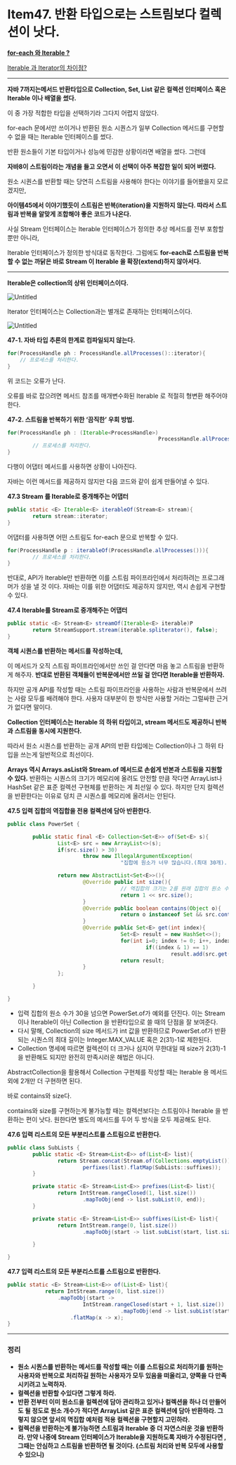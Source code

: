 # Item47. 반환 타입으로는 스트림보다 컬렉션이 낫다.

[**for-each 와 Iterable ?**](https://soyeondev.tistory.com/60)

[Iterable 과 Iterator의 차이점?](https://devlog-wjdrbs96.tistory.com/84)

---

**자바 7까지는메서드 반환타입으로 Collection, Set, List 같은 컬렉션 인터페이스 혹은 Iterable 이나 배열을 썼다.**

이 중 가장 적합한 타입을 선택하기라 그다지 어렵지 않았다. 

for-each 문에서만 쓰이거나 반환된 원소 시퀀스가 일부 Collection 메서드를 구현할 수 없을 때는 Iterable 인터페이스를 썼다. 

반환 원소들이 기본 타입이거나 성능에 민감한 상황이라면 배열을 썼다. 그런데 

**자바8이 스트림이라는 개념을 들고 오면서 이 선택이 아주 복잡한 일이 되어 버렸다.** 

원소 시퀀스를 반환할 때는 당연히 스트림을 사용해야 한다는 이야기를 들어봤을지 모르겠지만, 

**아이템45에서 이야기했듯이 스트림은 반복(iteration)을 지원하지 않는다. 따라서 스트림과 반복을 알맞게 조합해야 좋은 코드가 나온다.** 

사실 Stream 인터페이스는 Iterable 인터페이스가 정의한 추상 메서드를 전부 포함할 뿐만 아니라, 

Iterable 인터페이스가 정의한 방식대로 동작한다. 그럼에도 **for-each로 스트림을 반복할 수 없는 까닭은 바로 Stream 이 Iterable 을 확장(extend)하지 않아서다.** 

---

**Iterable은 collection의 상위 인터페이스이다.**

![Untitled](https://s3-us-west-2.amazonaws.com/secure.notion-static.com/7aa03975-d9f7-4999-883c-7305b9bc93c3/Untitled.png)

Iterator 인터페이스는 Collection과는 별개로 존재하는 인터페이스이다. 

![Untitled](https://s3-us-west-2.amazonaws.com/secure.notion-static.com/b2e77d3c-466f-4305-af9e-3936bcbe67da/Untitled.png)

**47-1. 자바 타입 추론의 한계로 컴파일되지 않는다.**  

```java
for(ProcessHandle ph : ProcessHandle.allProcesses()::iterator){
	// 프로세스를 처리한다. 
}
```

위 코드는 오류가 난다. 

오류를 바로 잡으려면 메서드 참조를 매개변수화된 Iterable 로 적절히 형변환 해주어야 한다. 

**47-2. 스트림을 반복하기 위한 ‘끔직한’ 우회 방법.**

```java
for(ProcessHandle ph : (Iterable<ProcessHandle>)
												ProcessHandle.allProcesses()::iterator){
		// 프로세스를 처리한다.
}
```

다행이 어댑터 메서드를 사용하면 상황이 나아진다. 

자바는 이런 메서드를 제공하지 않지만 다음 코드와 같이 쉽게 만들어낼 수 있다. 

**47.3 Stream<E> 를 Iterable<E>로 중개해주는 어댑터**

```java
public static <E> Iterable<E> iterableOf(Stream<E> stream){
		return stream::iterator;
}
```

어댑터를 사용하면 어떤 스트림도 for-each 문으로 반복할 수 있다. 

```java
for(ProcessHandle p : iterableOf(ProcessHandle.allProcesses())){
		// 프로세스를 처리한다.
}
```

반대로, API가 Iterable만 반환하면 이를 스트림 파이프라인에서 처리하려는 프로그래머가 성을 낼 것 이다. 자바는 이를 위한 어댑터도 제공하지 않지만, 역시 손쉽게 구현할 수 있다. 

**47.4 Iterable<E>를 Stream<E>로 중개해주는 어댑터**

```java
public static <E> Stream<E> streamOf(Iterable<E> iterable)P
		return StreamSupport.stream(iterable.spliterator(), false);
}
```

**객체 시퀀스를 반환하는 메서드를 작성하는데,** 

이 메서드가 오직 스트림 파이프라인에서만 쓰인 걸 안다면 마음 놓고 스트림을 반환하게 해주자. **반대로 반환된 객체들이 반복문에서만 쓰일 걸 안다면 Iterable을 반환하자.** 

하지만 공개 API를 작성할 때는 스트림 파이프라인을 사용하는 사람과 반복문에서 쓰려는 사람 모두를 배려해야 한다. 사용자 대부분이 한 방식만 사용할 거라는 그럴싸한 근거가 없다면 말이다. 

**Collection 인터페이스는 Iterable 의 하위 타입이고, stream 메서드도 제공하니 반복과 스트림을 동시에 지원한다.** 

따라서 원소 시퀀스를 반환하는 공개 API의 반환 타입에는 Collection이나 그 하위 타입을 쓰는게 일반적으로 최선이다. 

**Arrays 역시 Arrays.asList와 Stream.of 메서드로 손쉽게 반본과 스트림을 지원할 수 있다.** 반환하는 시퀀스의 크기가 메모리에 올려도 안전할 만큼 작다면 ArrayList나 HashSet 같은 표준 컬렉션 구현체를 반환하는 게 최선일 수 있다. 하지만 단지 컬렉션을 반환한다는 이유로 덩치 큰 시퀀스를 메모리에 올려서는 안된다. 

**47.5 입력 집합의 역집합을 전용 컬렉션에 담아 반환한다.**

```java
public class PowerSet {

		public static final <E> Collection<Set<E>> of(Set<E> s){
				List<E> src = new ArrayList<>(s);
				if(src.size() > 30)
						throw new IllegalArgumentException(
									"집합에 원소가 너무 많습니다.(최대 30개). : " + s);

				return new AbstractList<Set<E>>(){
						@Override public int size(){
									// 역집합의 크기는 2를 원래 집합의 원소 수만큼 거듭제곱 것과 같다. 
									return 1 << src.size();
						}
						@Override public boolean contains(Object o){
									return o instanceof Set && src.containsAll((Set)o);
						}
						@Override public Set<E> get(int index){
									Set<E> result = new HashSet<>();
									for(int i=0; index != 0; i++, index >>= 1)
											if((index & 1) == 1)
													result.add(src.get(i));
									return result;
						}
				};

		}

}
```

- 입력 집합의 원소 수가 30을 넘으면 PowerSet.of가 예외를 던진다. 이는 Stream이나 Iterable이 아닌 Collection 을 반환타입으로 쓸 때의 단점을 잘 보여준다.
- 다시 말해, Collection의 size 메서드가 int 값을 반환하므로 PowerSet.of가 반환되는 시퀀스의 최대 길이는 Integer.MAX_VALUE 혹은 2(31)-1로 제한된다.
- Collection 명세에 따르면 컬렉션이 더 크거나 심지어 무한대일 때 size가 2(31)-1 을 반환해도 되지만 완전히 만족시러운 해법은 아니다.

AbstractCollection을 활용해서 Collection 구현체를 작성할 때는 Iterable 용 메서드 외에 2개만 더 구현하면 된다. 

바로 contains와 size다. 

contains와 size를 구현하는게 불가능할 때는 컬렉션보다는 스트림이나 Iterable 을 반환하는 편이 낫다. 원한다면 별도의 메서드를 두어 두 방식을 모두 제공해도 된다. 

**47.6 입력 리스트의 모든 부분리스트를 스트림으로 반환한다.**

```java
public class SubLists {
		public static <E> Stream<List<E>> of(List<E> list){
				return Stream.concat(Stream.of(Collections.emptyList()),
						perfixes(list).flatMap(SubLists::suffixes));
		}

		private static <E> Stream<List<E>> prefixes(List<E> list){
				return IntStream.rangeClosed(1, list.size())
						.mapToObj(end -> list.subList(0, end));
		}

		private static <E> Stream<List<E>> subffixes(List<E> list){
				return IntStream.range(0, list.size())
						.mapToObj(start -> list.subList(start, list.size()));

		}

}
```

**47.7 입력 리스트의 모든 부분리스트를 스트림으로 반환한다.**

```java
public static <E> Stream<List<E>> of(List<E> list){
			return IntStream.range(0, list.size())
				.mapToObj(start -> 
						IntStream.rangeClosed(start + 1, list.size())
									.mapToObj(end -> list.subList(start, end))
					.flatMap(x -> x);
}
```

---

### 정리

- **원소 시퀀스를 반환하는 메서드를 작성할 때는 이를 스트림으로 처리하기를 원하는 사용자와 반복으로 처리하길 원하는 사용자가 모두 있음을 떠올리고, 양쪽을 다 만족시키려고 노력하자.**
- **컬렉션을 반환할 수있다면 그렇게 하라.**
- **반환 전부터 이미 원소드을 컬렉션에 담아 관리하고 있거나 컬렉션을 하나 더 만들어도 될 정도로 원소 개수가 적다면 ArrayList 같은 표준 컬렉션에 담아 반환하라. 그렇지 않으면 앞서의 멱집합 예처럼 적용 컬렉션을 구현할지 고민하라.**
- **컬렉션을 반환하는게 불가능하면 스트림과 Iterable 중 더 자연스러운 것을 반환하라. 만약 나중에 Stream 인터페이스가 Iterable을 지원하도록 자바가 수정된다면 , 그때는 안심하고 스트림을 반환하면 될 것이다. (스트림 처리와 반복 모두에 사용할 수 있으니)**